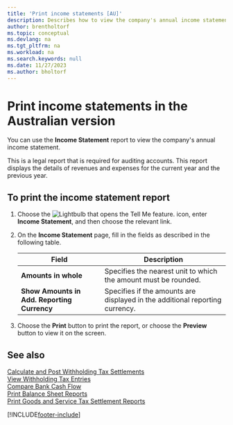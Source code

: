 ```yaml
---
title: 'Print income statements [AU]'
description: Describes how to view the company's annual income statement in the Australian version.
author: brentholtorf
ms.topic: conceptual
ms.devlang: na
ms.tgt_pltfrm: na
ms.workload: na
ms.search.keywords: null
ms.date: 11/27/2023
ms.author: bholtorf
---
```

# Print income statements in the Australian version

You can use the **Income Statement** report to view the company's annual income statement.  

This is a legal report that is required for auditing accounts. This report displays the details of revenues and expenses for the current year and the previous year.  

## To print the income statement report  
1. Choose the ![Lightbulb that opens the Tell Me feature.](../../media/ui-search/search_small.png "Tell me what you want to do") icon, enter **Income Statement**, and then choose the relevant link.  
2. On the **Income Statement** page, fill in the fields as described in the following table.  

    |Field|Description|  
    |---------------------------------|---------------------------------------|  
    |**Amounts in whole**|Specifies the nearest unit to which the amount must be rounded.|  
    |**Show Amounts in Add. Reporting Currency**|Specifies if the amounts are displayed in the additional reporting currency.|  

3. Choose the **Print** button to print the report, or choose the **Preview** button to view it on the screen.  

## See also  
[Calculate and Post Withholding Tax Settlements](how-to-calculate-and-post-withholding-tax-settlements.md)  
[View Withholding Tax Entries](how-to-view-withholding-tax-entries.md)   
[Compare Bank Cash Flow](how-to-compare-bank-cash-flow.md)     
[Print Balance Sheet Reports](how-to-print-balance-sheet-reports.md)   
[Print Goods and Service Tax Settlement Reports](how-to-print-goods-and-service-tax-settlement-reports.md) 


[!INCLUDE[footer-include](../../includes/footer-banner.md)]